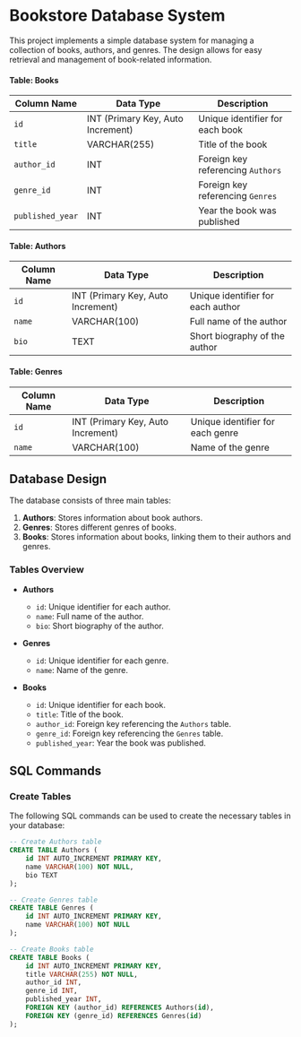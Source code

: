 # Bookstore Database System

This project implements a simple database system for managing a collection of books, authors, and genres. The design allows for easy retrieval and management of book-related information.


#### Table: Books

| Column Name     | Data Type                      | Description                           |
|------------------|-------------------------------|---------------------------------------|
| `id`             | INT (Primary Key, Auto Increment) | Unique identifier for each book       |
| `title`          | VARCHAR(255)                  | Title of the book                     |
| `author_id`      | INT                           | Foreign key referencing `Authors`     |
| `genre_id`       | INT                           | Foreign key referencing `Genres`      |
| `published_year` | INT                           | Year the book was published           |

#### Table: Authors

| Column Name     | Data Type                      | Description                           |
|------------------|-------------------------------|---------------------------------------|
| `id`             | INT (Primary Key, Auto Increment) | Unique identifier for each author     |
| `name`           | VARCHAR(100)                  | Full name of the author               |
| `bio`            | TEXT                          | Short biography of the author         |

#### Table: Genres

| Column Name     | Data Type                      | Description                           |
|------------------|-------------------------------|---------------------------------------|
| `id`             | INT (Primary Key, Auto Increment) | Unique identifier for each genre      |
| `name`           | VARCHAR(100)                  | Name of the genre                     |


## Database Design

The database consists of three main tables:

1. **Authors**: Stores information about book authors.
2. **Genres**: Stores different genres of books.
3. **Books**: Stores information about books, linking them to their authors and genres.

### Tables Overview

- **Authors**
  - `id`: Unique identifier for each author.
  - `name`: Full name of the author.
  - `bio`: Short biography of the author.

- **Genres**
  - `id`: Unique identifier for each genre.
  - `name`: Name of the genre.

- **Books**
  - `id`: Unique identifier for each book.
  - `title`: Title of the book.
  - `author_id`: Foreign key referencing the `Authors` table.
  - `genre_id`: Foreign key referencing the `Genres` table.
  - `published_year`: Year the book was published.

## SQL Commands

### Create Tables

The following SQL commands can be used to create the necessary tables in your database:

```sql
-- Create Authors table
CREATE TABLE Authors (
    id INT AUTO_INCREMENT PRIMARY KEY,
    name VARCHAR(100) NOT NULL,
    bio TEXT
);

-- Create Genres table
CREATE TABLE Genres (
    id INT AUTO_INCREMENT PRIMARY KEY,
    name VARCHAR(100) NOT NULL
);

-- Create Books table
CREATE TABLE Books (
    id INT AUTO_INCREMENT PRIMARY KEY,
    title VARCHAR(255) NOT NULL,
    author_id INT,
    genre_id INT,
    published_year INT,
    FOREIGN KEY (author_id) REFERENCES Authors(id),
    FOREIGN KEY (genre_id) REFERENCES Genres(id)
);

